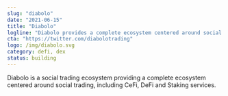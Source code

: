```yaml
---
slug: "diabolo"
date: "2021-06-15"
title: "Diabolo"
logline: "Diabolo provides a complete ecosystem centered around social trading, including CeFi, DeFi and Staking services."
cta: "https://twitter.com/diabolotrading"
logo: /img/diabolo.svg
category: defi, dex
status: building
---
```


Diabolo is a social trading ecosystem providing a complete ecosystem centered around social trading, including CeFi, DeFi and Staking services.
